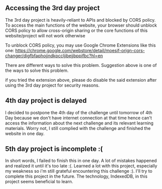 ## Accessing the 3rd day project

The 3rd day project is heavily-reliant to APIs and blocked by CORS policy. To access the main functions of the website, your browser should unblock CORS policy to allow cross-origin sharing or the core functions of this website/project will not work otherwise

To unblock CORS policy, you may use Google Chrome Extensions like this one:
https://chrome.google.com/webstore/detail/moesif-orign-cors-changer/digfbfaphojjndkpccljibejjbppifbc?hl=en

There are different ways to solve this problem. Suggestion above is one of the ways to solve this problem.

if you tried the extension above, please do disable the said extension after using the 3rd day project for security reasons.

## 4th day project is delayed

I decided to postpone the 4th day of the challenge until tomorrow of 4th Day because we don't have internet connection at that time hence can't access the information about the next challenge and its relevant learning materials. Worry not, I still complied with the challenge and finished the website in one day.

## 5th day project is incomplete :(

In short words, I failed to finish this in one day. A lot of mistakes happened and realized it until it's too late :(. Learned a lot with this project, especially my weakness so i'm still grateful encountering this challenge :). I'll try to complete this project in the future. The technology, IndexedDB, in this project seems beneficial to learn. 
